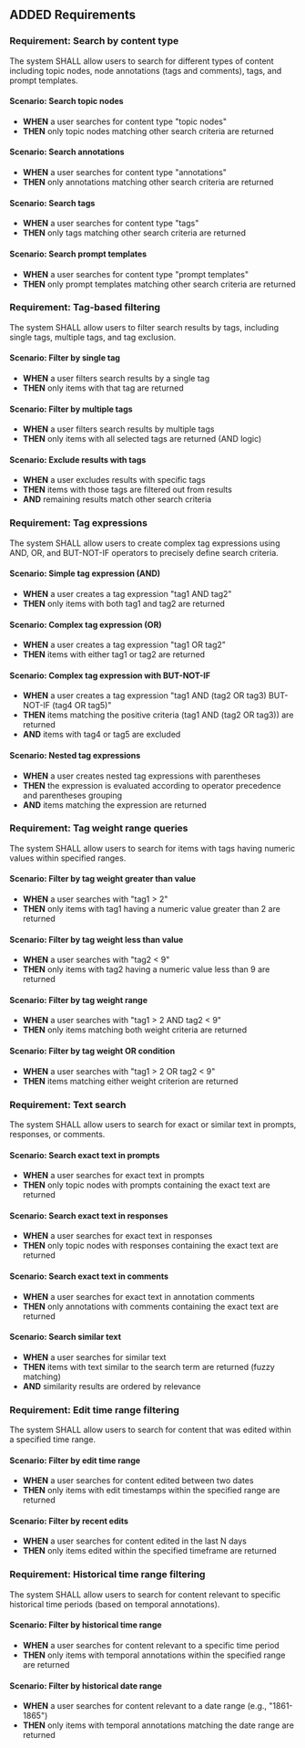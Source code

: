 ## ADDED Requirements

### Requirement: Search by content type
The system SHALL allow users to search for different types of content including topic nodes, node annotations (tags and comments), tags, and prompt templates.

#### Scenario: Search topic nodes
- **WHEN** a user searches for content type "topic nodes"
- **THEN** only topic nodes matching other search criteria are returned

#### Scenario: Search annotations
- **WHEN** a user searches for content type "annotations"
- **THEN** only annotations matching other search criteria are returned

#### Scenario: Search tags
- **WHEN** a user searches for content type "tags"
- **THEN** only tags matching other search criteria are returned

#### Scenario: Search prompt templates
- **WHEN** a user searches for content type "prompt templates"
- **THEN** only prompt templates matching other search criteria are returned

### Requirement: Tag-based filtering
The system SHALL allow users to filter search results by tags, including single tags, multiple tags, and tag exclusion.

#### Scenario: Filter by single tag
- **WHEN** a user filters search results by a single tag
- **THEN** only items with that tag are returned

#### Scenario: Filter by multiple tags
- **WHEN** a user filters search results by multiple tags
- **THEN** only items with all selected tags are returned (AND logic)

#### Scenario: Exclude results with tags
- **WHEN** a user excludes results with specific tags
- **THEN** items with those tags are filtered out from results
- **AND** remaining results match other search criteria

### Requirement: Tag expressions
The system SHALL allow users to create complex tag expressions using AND, OR, and BUT-NOT-IF operators to precisely define search criteria.

#### Scenario: Simple tag expression (AND)
- **WHEN** a user creates a tag expression "tag1 AND tag2"
- **THEN** only items with both tag1 and tag2 are returned

#### Scenario: Complex tag expression (OR)
- **WHEN** a user creates a tag expression "tag1 OR tag2"
- **THEN** items with either tag1 or tag2 are returned

#### Scenario: Complex tag expression with BUT-NOT-IF
- **WHEN** a user creates a tag expression "tag1 AND (tag2 OR tag3) BUT-NOT-IF (tag4 OR tag5)"
- **THEN** items matching the positive criteria (tag1 AND (tag2 OR tag3)) are returned
- **AND** items with tag4 or tag5 are excluded

#### Scenario: Nested tag expressions
- **WHEN** a user creates nested tag expressions with parentheses
- **THEN** the expression is evaluated according to operator precedence and parentheses grouping
- **AND** items matching the expression are returned

### Requirement: Tag weight range queries
The system SHALL allow users to search for items with tags having numeric values within specified ranges.

#### Scenario: Filter by tag weight greater than value
- **WHEN** a user searches with "tag1 > 2"
- **THEN** only items with tag1 having a numeric value greater than 2 are returned

#### Scenario: Filter by tag weight less than value
- **WHEN** a user searches with "tag2 < 9"
- **THEN** only items with tag2 having a numeric value less than 9 are returned

#### Scenario: Filter by tag weight range
- **WHEN** a user searches with "tag1 > 2 AND tag2 < 9"
- **THEN** only items matching both weight criteria are returned

#### Scenario: Filter by tag weight OR condition
- **WHEN** a user searches with "tag1 > 2 OR tag2 < 9"
- **THEN** items matching either weight criterion are returned

### Requirement: Text search
The system SHALL allow users to search for exact or similar text in prompts, responses, or comments.

#### Scenario: Search exact text in prompts
- **WHEN** a user searches for exact text in prompts
- **THEN** only topic nodes with prompts containing the exact text are returned

#### Scenario: Search exact text in responses
- **WHEN** a user searches for exact text in responses
- **THEN** only topic nodes with responses containing the exact text are returned

#### Scenario: Search exact text in comments
- **WHEN** a user searches for exact text in annotation comments
- **THEN** only annotations with comments containing the exact text are returned

#### Scenario: Search similar text
- **WHEN** a user searches for similar text
- **THEN** items with text similar to the search term are returned (fuzzy matching)
- **AND** similarity results are ordered by relevance

### Requirement: Edit time range filtering
The system SHALL allow users to search for content that was edited within a specified time range.

#### Scenario: Filter by edit time range
- **WHEN** a user searches for content edited between two dates
- **THEN** only items with edit timestamps within the specified range are returned

#### Scenario: Filter by recent edits
- **WHEN** a user searches for content edited in the last N days
- **THEN** only items edited within the specified timeframe are returned

### Requirement: Historical time range filtering
The system SHALL allow users to search for content relevant to specific historical time periods (based on temporal annotations).

#### Scenario: Filter by historical time range
- **WHEN** a user searches for content relevant to a specific time period
- **THEN** only items with temporal annotations within the specified range are returned

#### Scenario: Filter by historical date range
- **WHEN** a user searches for content relevant to a date range (e.g., "1861-1865")
- **THEN** only items with temporal annotations matching the date range are returned

